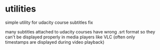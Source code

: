 # utilities
simple utility for udacity course subtitles fix

many subtitles attached to udacity courses have wrong .srt format so they can't be displayed properly in media players like VLC (often only timestamps are displayed during video playback)
